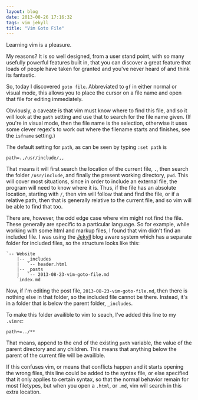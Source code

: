 ```yaml
---
layout: blog
date: 2013-08-26 17:16:32
tags: vim jekyll
title: "Vim Goto File"
---
```

Learning vim is a pleasure.

My reasons? It is so well designed, from a user stand point, with so many
usefully powerful features built in, that you can discover a great feature that
loads of people have taken for granted and you've never heard of and think its
fantastic.

So, today I discovered `goto file`. Abbreviated to `gf` in either normal or
visual mode, this allows you to place the cursor on a file name and open that
file for editing immediately.

Obviously, a caveate is that vim must know where to find this file, and so it
will look at the `path` setting and use that to search for the file name given.
(If you're in visual mode, then the file name is the selection, otherwise it
uses some clever regex's to work out where the filename starts and finishes, see
the `isfname` setting.)

The default setting for `path`, as can be seen by typing `:set path` is

	path=.,/usr/include/,,

That means it will first search the location of the current file, `.`, then
search the folder `/usr/include`, and finally the present working directory,
`pwd`. This will cover most situations, since in order to include an external
file, the program will need to know where it is. Thus, if the file has an
absolute location, starting with `/`, then vim will follow that and find the
file, or if a relative path, then that is generally relative to the current
file, and so vim will be able to find that too.

There are, however, the odd edge case where vim might not find the file. These
generally are specific to a particular language. So for example, while working
with some html and markup files, I found that vim didn't find an included file.
I was using the [Jekyll]() blog aware system which has a separate folder for
included files, so the structure looks like this:

    `-- Website
        |-- _includes
        |   `-- header.html
        |-- _posts
        |   `-- 2013-08-23-vim-goto-file.md
        `index.md

Now, if I'm editing the post file, `2013-08-23-vim-goto-file.md`, then there is
nothing else in that folder, so the included file cannot be there. Instead, it's
in a folder that is below the parent folder, `_includes`.

To make this folder availible to vim to seach, I've added this line to my
`.vimrc`:

	path+=../**

That means, append to the end of the existing `path` variable, the value of the
parent directory and any children. This means that anything below the parent of
the current file will be availible.

If this confuses vim, or means that conflicts happen and it starts opening the
wrong files, this line could be added to the syntax file, or else specified that
it only applies to certain syntax, so that the normal behavior remain for most
filetypes, but when you open a `.html`, or `.md`, vim will search in this extra
location.
